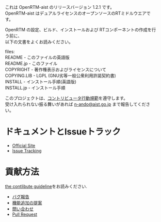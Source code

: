 これは OpenRTM-aist のリリースバージョン 1.2.1 です。  
OpenRTM-aist はデュアルライセンスのオープンソースのRTミドルウエアです。  

OpenRTM の設定、ビルド、インストールおよび RTコンポーネントの作成を行う前に、  
以下の文書をよくお読みください。

files:  
README      - このファイルの英語版  
README.jp   - このファイル  
COPYRIGHT   - 著作権表示およびライセンスについて  
COPYING.LIB - LGPL (GNU劣等一般公衆利用許諾契約書)  
INSTALL     - インストール手順(英語版)  
INSTALL.jp  - インストール手順  

このプロジェクトは、[コントリビュータ行動規範](CODE_OF_CONDUCT.md)を遵守します。  
受け入れられない振る舞いがあれば n-ando@aist.go.jp まで報告してください。  

# ドキュメントとIssueトラック  
- [Official Site](http://openrtm.org)
- [Issue Tracking](https://github.com/OpenRTM/OpenRTM-aist/issues)

# 貢献方法  
[the contlibute guideline](https://github.com/OpenRTM/OpenRTM-aist/wiki/How-to-Contribute)をお読みください.

- [バグ報告](https://github.com/OpenRTM/OpenRTM-aist/wiki/How-to-Contribute#バグ報告)
- [機能追加の提案](https://github.com/OpenRTM/OpenRTM-aist/wiki/How-to-Contribute#機能追加の提案)
- [問い合わせ](https://github.com/OpenRTM/OpenRTM-aist/wiki/How-to-Contribute#問い合わせ)
- [Pull Request](https://github.com/OpenRTM/OpenRTM-aist/wiki/How-to-Contribute#pull-request)
